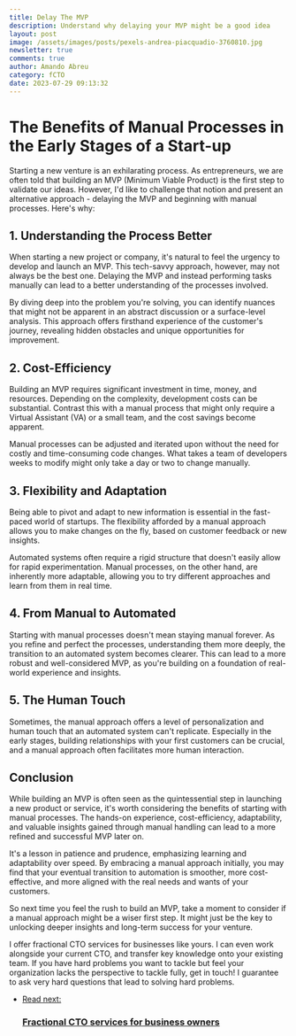 ```yaml
---
title: Delay The MVP
description: Understand why delaying your MVP might be a good idea
layout: post
image: /assets/images/posts/pexels-andrea-piacquadio-3760810.jpg
newsletter: true
comments: true
author: Amando Abreu
category: fCTO
date: 2023-07-29 09:13:32
---
```

# The Benefits of Manual Processes in the Early Stages of a Start-up

Starting a new venture is an exhilarating process. As entrepreneurs, we are often told that building an MVP (Minimum Viable Product) is the first step to validate our ideas. However, I'd like to challenge that notion and present an alternative approach - delaying the MVP and beginning with manual processes. Here's why:

## 1. **Understanding the Process Better**

When starting a new project or company, it's natural to feel the urgency to develop and launch an MVP. This tech-savvy approach, however, may not always be the best one. Delaying the MVP and instead performing tasks manually can lead to a better understanding of the processes involved.

By diving deep into the problem you're solving, you can identify nuances that might not be apparent in an abstract discussion or a surface-level analysis. This approach offers firsthand experience of the customer's journey, revealing hidden obstacles and unique opportunities for improvement.

## 2. **Cost-Efficiency**

Building an MVP requires significant investment in time, money, and resources. Depending on the complexity, development costs can be substantial. Contrast this with a manual process that might only require a Virtual Assistant (VA) or a small team, and the cost savings become apparent.

Manual processes can be adjusted and iterated upon without the need for costly and time-consuming code changes. What takes a team of developers weeks to modify might only take a day or two to change manually.

## 3. **Flexibility and Adaptation**

Being able to pivot and adapt to new information is essential in the fast-paced world of startups. The flexibility afforded by a manual approach allows you to make changes on the fly, based on customer feedback or new insights.

Automated systems often require a rigid structure that doesn't easily allow for rapid experimentation. Manual processes, on the other hand, are inherently more adaptable, allowing you to try different approaches and learn from them in real time.

## 4. **From Manual to Automated**

Starting with manual processes doesn't mean staying manual forever. As you refine and perfect the processes, understanding them more deeply, the transition to an automated system becomes clearer. This can lead to a more robust and well-considered MVP, as you're building on a foundation of real-world experience and insights.

## 5. **The Human Touch**

Sometimes, the manual approach offers a level of personalization and human touch that an automated system can't replicate. Especially in the early stages, building relationships with your first customers can be crucial, and a manual approach often facilitates more human interaction.

## **Conclusion**

While building an MVP is often seen as the quintessential step in launching a new product or service, it's worth considering the benefits of starting with manual processes. The hands-on experience, cost-efficiency, adaptability, and valuable insights gained through manual handling can lead to a more refined and successful MVP later on.

It's a lesson in patience and prudence, emphasizing learning and adaptability over speed. By embracing a manual approach initially, you may find that your eventual transition to automation is smoother, more cost-effective, and more aligned with the real needs and wants of your customers.

So next time you feel the rush to build an MVP, take a moment to consider if a manual approach might be a wiser first step. It might just be the key to unlocking deeper insights and long-term success for your venture.


I offer fractional CTO services for businesses like yours. I can even work alongside your current CTO, and transfer key knowledge onto your existing team. If you have hard problems you want to tackle but feel your organization lacks the perspective to tackle fully, get in touch! I guarantee to ask very hard questions that lead to solving hard problems.

<ul class="listing">
    <li class="listing__li">
        <a class="listing__link block" href="/fractional-cto/">
            <div class="listing__item">
                <div class="listing__type">Read next:</div>
                <h3 class="listing__title">Fractional CTO services for business owners</h3>
            </div>
        </a>
    </li>
</ul>